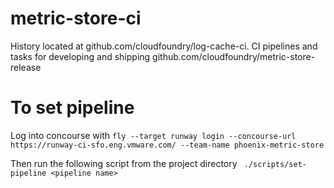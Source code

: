 # metric-store-ci

History located at github.com/cloudfoundry/log-cache-ci.
CI pipelines and tasks for developing and shipping github.com/cloudfoundry/metric-store-release

# To set pipeline

Log into concourse with
```fly --target runway login --concourse-url https://runway-ci-sfo.eng.vmware.com/ --team-name phoenix-metric-store```


Then run the following script from the project directory
``` ./scripts/set-pipeline <pipeline name>```
